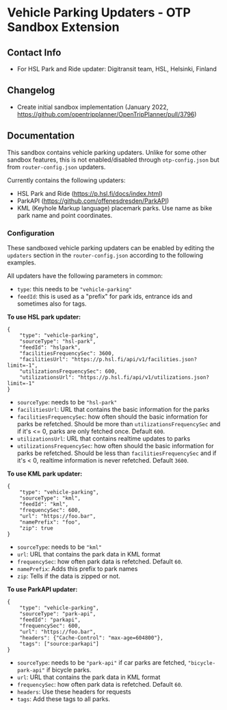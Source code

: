 # Vehicle Parking Updaters - OTP Sandbox Extension

## Contact Info
- For HSL Park and Ride updater: Digitransit team, HSL, Helsinki, Finland

## Changelog
- Create initial sandbox implementation (January 2022, https://github.com/opentripplanner/OpenTripPlanner/pull/3796)

## Documentation
This sandbox contains vehicle parking updaters. Unlike for some other sandbox features,
this is not enabled/disabled through `otp-config.json` but from `router-config.json` updaters.

Currently contains the following updaters:
- HSL Park and Ride (https://p.hsl.fi/docs/index.html)
- ParkAPI (https://github.com/offenesdresden/ParkAPI)
- KML (Keyhole Markup language) placemark parks. Use name as bike park name and point coordinates.

### Configuration
These sandboxed vehicle parking updaters can be enabled by editing the `updaters` section
in the `router-config.json` according to the following examples.

All updaters have the following parameters in common:
- `type`: this needs to be `"vehicle-parking"`
- `feedId`: this is used as a "prefix" for park ids, entrance ids and sometimes also for tags.

<b>To use HSL park updater:</b>
```
{
    "type": "vehicle-parking",
    "sourceType": "hsl-park",
    "feedId": "hslpark",
    "facilitiesFrequencySec": 3600,
    "facilitiesUrl": "https://p.hsl.fi/api/v1/facilities.json?limit=-1",
    "utilizationsFrequencySec": 600,
    "utilizationsUrl": "https://p.hsl.fi/api/v1/utilizations.json?limit=-1"
}
```
- `sourceType`: needs to be `"hsl-park"`
- `facilitiesUrl`: URL that contains the basic information for the parks
- `facilitiesFrequencySec`: how often should the basic information for parks be refetched.
Should be more than `utilizationsFrequencySec` and if it's <= 0, parks are only fetched once. Default `600`.
- `utilizationsUrl`: URL that contains realtime updates to parks
- `utilizationsFrequencySec`: how often should the basic information for parks be refetched.
Should be less than `facilitiesFrequencySec` and if it's < 0,
realtime information is never refetched. Default `3600`.

<b>To use KML park updater:</b>
```
{
    "type": "vehicle-parking",
    "sourceType": "kml",
    "feedId": "kml",
    "frequencySec": 600,
    "url": "https://foo.bar",
    "namePrefix": "foo",
    "zip": true
}
```
- `sourceType`: needs to be `"kml"`
- `url`: URL that contains the park data in KML format
- `frequencySec`: how often park data is refetched. Default `60`.
- `namePrefix`: Adds this prefix to park names
- `zip`: Tells if the data is zipped or not.

<b>To use ParkAPI updater:</b>
```
{
    "type": "vehicle-parking",
    "sourceType": "park-api",
    "feedId": "parkapi",
    "frequencySec": 600,
    "url": "https://foo.bar",
    "headers": {"Cache-Control": "max-age=604800"},
    "tags": ["source:parkapi"]
}
```
- `sourceType`: needs to be `"park-api"` if car parks are fetched, `"bicycle-park-api"` if bicycle parks.
- `url`: URL that contains the park data in KML format
- `frequencySec`: how often park data is refetched. Default `60`.
- `headers`: Use these headers for requests
- `tags`: Add these tags to all parks.

